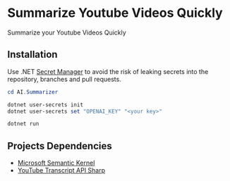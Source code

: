 # Summarize Youtube Videos Quickly

Summarize your Youtube Videos Quickly

## Installation

Use .NET [Secret Manager](https://learn.microsoft.com/en-us/aspnet/core/security/app-secrets) to avoid the risk of leaking secrets into the repository, branches and pull requests.

```powershell
cd AI.Summarizer

dotnet user-secrets init
dotnet user-secrets set "OPENAI_KEY" "<your key>"

dotnet run
```

## Projects Dependencies

- [Microsoft Semantic Kernel](https://github.com/microsoft/semantic-kernel)
- [YouTube Transcript API Sharp](https://github.com/BobLd/youtube-transcript-api-sharp)
